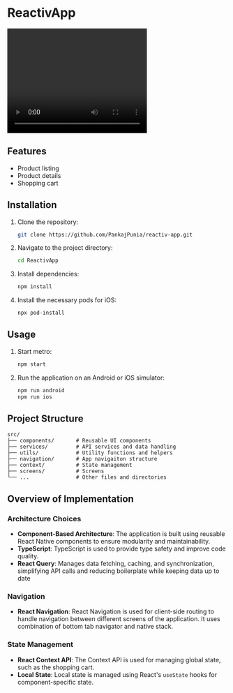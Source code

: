 # ReactivApp

<video width="320" height="240" controls>
  <source src="./recording.mp4" type="video/mp4">
</video>

## Features

- Product listing
- Product details
- Shopping cart

## Installation

1. Clone the repository:
   ```sh
   git clone https://github.com/PankajPunia/reactiv-app.git
   ```
2. Navigate to the project directory:
   ```sh
   cd ReactivApp
   ```
3. Install dependencies:
   ```sh
   npm install
   ```
4. Install the necessary pods for iOS:
   ```sh
   npx pod-install
   ```

## Usage

1. Start metro:
   ```sh
   npm start
   ```
2. Run the application on an Android or iOS simulator:
   ```sh
   npm run android
   npm run ios
   ```

## Project Structure

```
src/
├── components/       # Reusable UI components
├── services/         # API services and data handling
├── utils/            # Utility functions and helpers
├── navigation/       # App navigaiton structure
├── context/          # State management
├── screens/          # Screens
└── ...               # Other files and directories
```

## Overview of Implementation

### Architecture Choices

- **Component-Based Architecture**: The application is built using reusable React Native components to ensure modularity and maintainability.
- **TypeScript**: TypeScript is used to provide type safety and improve code quality.
- **React Query**: Manages data fetching, caching, and synchronization, simplifying API calls and reducing boilerplate while keeping data up to date

### Navigation

- **React Navigation**: React Navigation is used for client-side routing to handle navigation between different screens of the application. It uses combination of bottom tab navigator and native stack.

### State Management

- **React Context API**: The Context API is used for managing global state, such as the shopping cart.
- **Local State**: Local state is managed using React's `useState` hooks for component-specific state.


